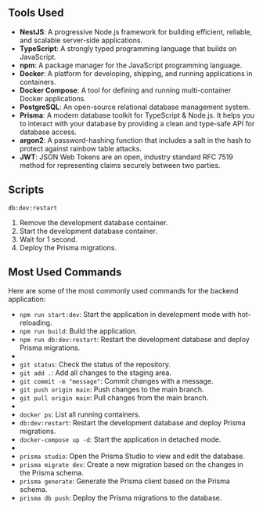 ## Tools Used

- **NestJS**: A progressive Node.js framework for building efficient, reliable, and scalable server-side applications.
- **TypeScript**: A strongly typed programming language that builds on JavaScript.
- **npm**: A package manager for the JavaScript programming language.
- **Docker**: A platform for developing, shipping, and running applications in containers.
- **Docker Compose**: A tool for defining and running multi-container Docker applications.
- **PostgreSQL**: An open-source relational database management system.
- **Prisma**: A modern database toolkit for TypeScript & Node.js. It helps you to interact with your database by providing a clean and type-safe API for database access.
- **argon2**: A password-hashing function that includes a salt in the hash to protect against rainbow table attacks.
- **JWT**: JSON Web Tokens are an open, industry standard RFC 7519 method for representing claims securely between two parties.


## Scripts

`db:dev:restart`

1. Remove the development database container.
2. Start the development database container.
3. Wait for 1 second.
4. Deploy the Prisma migrations.

## Most Used Commands

Here are some of the most commonly used commands for the backend application:

- `npm run start:dev`: Start the application in development mode with hot-reloading.
- `npm run build`: Build the application.
- `npm run db:dev:restart`: Restart the development database and deploy Prisma migrations.
- 
- `git status`: Check the status of the repository.
- `git add .`: Add all changes to the staging area.
- `git commit -m "message"`: Commit changes with a message.
- `git push origin main`: Push changes to the main branch.
- `git pull origin main`: Pull changes from the main branch.
- 
- `docker ps`: List all running containers.
- `db:dev:restart`: Restart the development database and deploy Prisma migrations.
- `docker-compose up -d`: Start the application in detached mode.
- 
- `prisma studio`: Open the Prisma Studio to view and edit the database.
- `prisma migrate dev`: Create a new migration based on the changes in the Prisma schema.
- `prisma generate`: Generate the Prisma client based on the Prisma schema.
- `prisma db push`: Deploy the Prisma migrations to the database.
